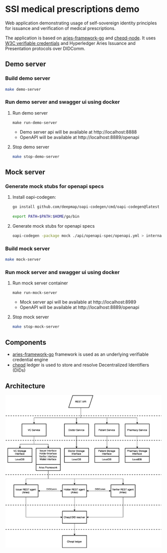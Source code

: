 # SSI medical prescriptions demo

Web application demonstrating usage of self-sovereign identity principles for issuance and verification of medical prescriptions.

The application is based on [aries-framework-go](https://github.com/hyperledger/aries-framework-go) and [cheqd-node](https://github.com/cheqd/cheqd-node). It uses [W3C verifiable credentials](https://www.w3.org/TR/vc-data-model/) and Hyperledger Aries Issuance and Presentation protocols over DIDComm.

## Demo server

### Build demo server
```bash
make demo-server
```

### Run demo server and swagger ui using docker
1. Run demo server
    ```
    make run-demo-server
    ```
    - Demo server api will be available at http://localhost:8888
    - OpenAPI will be available at http://localhost:8889/openapi

2. Stop demo server
    ```bash
    make stop-demo-server
    ```

## Mock server

### Generate mock stubs for openapi specs
1. Install oapi-codegen:
    ```bash
    go install github.com/deepmap/oapi-codegen/cmd/oapi-codegen@latest
    ```
    ```bash
    export PATH=$PATH:$HOME/go/bin
    ```
2. Generate mock stubs for openapi specs
    ```bash
    oapi-codegen -package mock ./api/openapi-spec/openapi.yml > internal/controller/mock/ssimp_mock.gen.go
    ```
### Build mock server
```bash
make mock-server
```

### Run mock server and swagger ui using docker
1. Run mock server container
    ```
    make run-mock-server
    ```
    - Mock server api will be available at http://localhost:8989
    - OpenAPI will be available at http://localhost:8889/openapi

2. Stop mock server
    ```bash
    make stop-mock-server
    ```

## Components
- [aries-framework-go][1] framework is used as an underlying verifiable credential engine
- [cheqd][2] ledger is used to store and resolve Decentralized Identifiers (DIDs)

## Architecture
![Architecture diagram](./docs/static/architecture.drawio.png)


[1]: https://github.com/hyperledger/aries-framework-go
[2]: https://github.com/cheqd/cheqd-node